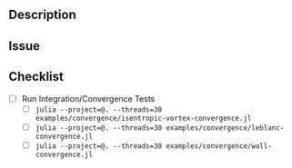 ## Description

## Issue

## Checklist
- [ ] Run Integration/Convergence Tests
    - [ ] `julia --project=@. --threads=30 examples/convergence/isentropic-vortex-convergence.jl`
    - [ ] `julia --project=@. --threads=30 examples/convergence/leblanc-convergence.jl`
    - [ ] `julia --project=@. --threads=30 examples/convergence/wall-convergence.jl`
